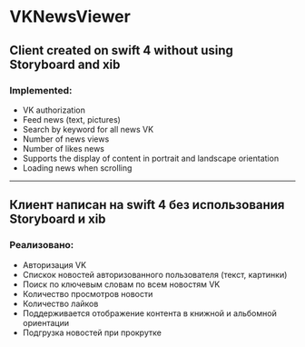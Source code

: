# VKNewsViewer

## Client created on swift 4 without using Storyboard and xib

### Implemented:
- VK authorization
- Feed news (text, pictures)
- Search by keyword for all news VK
- Number of news views
- Number of likes news
- Supports the display of content in portrait and landscape orientation
- Loading news when scrolling

---
## Клиент написан на swift 4 без использования Storyboard и xib

### Реализовано:
- Авторизация VK
- Спискок новостей авторизованного пользователя (текст, картинки)
- Поиск по ключевым словам по всем новостям VK
- Количество просмотров новости
- Количество лайков
- Поддерживается отображение контента в книжной и альбомной ориентации
- Подгрузка новостей при прокрутке
